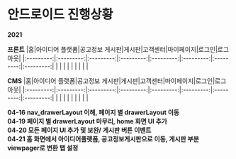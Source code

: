 # 안드로이드 진행상황

**2021**

**프론트**
|홈|아이디어 플랫폼|공고정보 게시판|게시판|고객센터|마이페이지|로그인|로그아웃|
|:---------:|:---------:|:---------:|:---------:|:---------:|:---------:|:---------:|:---------:|
| | | | | | | | |

**CMS**
|홈|아이디어 플랫폼|공고정보 게시판|게시판|고객센터|마이페이지|로그인|로그아웃|
|:---------:|:---------:|:---------:|:---------:|:---------:|:---------:|:---------:|:---------:|
| | | | | | | | |

**04-16 nav_drawerLayout 이해, 페이지 별 drawerLayout 이동**</br>
**04-19 페이지 별 drawerLayout 마무리, home 화면 UI 추가**</br>
**04-20 모든 페이지 UI 추가 및 보완/ 게시판 버튼 이벤트**</br>
**04-21 홈 화면에서 아이디어플랫폼, 공고정보게시판으로 이동, 게시판 부분 viewpager로 변환 탭 설정**
